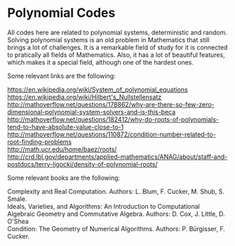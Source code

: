 # Polynomial Codes

All codes here are related to polynomial systems, deterministic and random. Solving polynomial systems is an old problem in Mathematics that still brings a lot of challenges. It is a remarkable field of study for it is connected to pratically all fields of Mathematics. Also, it has a lot of beautiful features, which makes it a special field, although one of the hardest ones.<br />

Some relevant links are the following:<br />

https://en.wikipedia.org/wiki/System_of_polynomial_equations<br />
https://en.wikipedia.org/wiki/Hilbert's_Nullstellensatz<br />
http://mathoverflow.net/questions/178862/why-are-there-so-few-zero-dimensional-polynomial-system-solvers-and-is-this-beca<br />
http://mathoverflow.net/questions/182412/why-do-roots-of-polynomials-tend-to-have-absolute-value-close-to-1<br />
http://mathoverflow.net/questions/110872/condition-number-related-to-root-finding-problems<br />
http://math.ucr.edu/home/baez/roots/<br />
http://crd.lbl.gov/departments/applied-mathematics/ANAG/about/staff-and-postdocs/terry-ligocki/density-of-polynomial-roots/<br />

Some relevant books are the following:

Complexity and Real Computation. Authors: L. Blum, F. Cucker, M. Shub, S. Smale.<br />
Ideals, Varieties, and Algorithms: An Introduction to Computational Algebraic Geometry and Commutative Algebra. Authors: D. Cox, J. Little,  D. O'Shea<br />
Condition: The Geometry of Numerical Algorithms. Authors: P. Bürgisser, F. Cucker.
